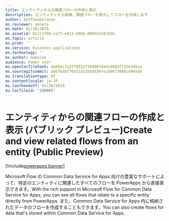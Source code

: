 ```yaml
---
title: エンティティからの関連フローの作成と表示
description: エンティティから直接、関連フローを表示してフローを作成します
author: matthewbolanos
ms.reviewer: anneta
ms.date: 01/10/2019
ms.assetid: 621c1f60-ce73-e811-a96b-000d3a18c83b
ms.topic: article
ms.prod: ''
ms.service: business-applications
ms.technology: ''
ms.author: mabolan
audience: Power user
ms.openlocfilehash: da994c7a3ff9532f3b908fda4c6603f115e445ce
ms.sourcegitcommit: abbfbdaff6d71a53e5dd36fecb6673080c49e5d6
ms.translationtype: HT
ms.contentlocale: ja-JP
ms.lasthandoff: 01/26/2019
ms.locfileid: "290065"
---
```

# <a name="create-and-view-related-flows-from-an-entity-public-preview"></a><span data-ttu-id="9916a-103">エンティティからの関連フローの作成と表示 (パブリック プレビュー)</span><span class="sxs-lookup"><span data-stu-id="9916a-103">Create and view related flows from an entity (Public Preview)</span></span>


[!include[powerapps banner](../includes/powerapps.md)]

<span data-ttu-id="9916a-104">Microsoft Flow の Common Data Service for Apps 向けの豊富なサポートによって、特定のエンティティに関連したすべてのフローを PowerApps から直接表示できます。</span><span class="sxs-lookup"><span data-stu-id="9916a-104">With the rich support in Microsoft Flow for Common Data Service for Apps, you can see all flows that relate to a specific entity directly from PowerApps.</span></span> <span data-ttu-id="9916a-105">また、Common Data Service for Apps 内に格納されたデータのフローを作成することもできます。</span><span class="sxs-lookup"><span data-stu-id="9916a-105">You can also create flows for data that's stored within Common Data Service for Apps.</span></span>
